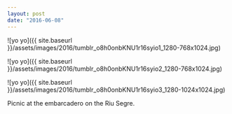 ```yaml
---
layout: post
date: "2016-06-08"
---
```


![yo yo]({{ site.baseurl }}/assets/images/2016/tumblr_o8h0onbKNU1r16syio1_1280-768x1024.jpg)

![yo yo]({{ site.baseurl }}/assets/images/2016/tumblr_o8h0onbKNU1r16syio2_1280-768x1024.jpg)

![yo yo]({{ site.baseurl }}/assets/images/2016/tumblr_o8h0onbKNU1r16syio3_1280-1024x1024.jpg)

Picnic at the embarcadero on the Riu Segre.
